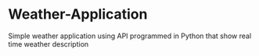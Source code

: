 # Weather-Application
Simple weather application using API programmed in Python that show real time weather description
